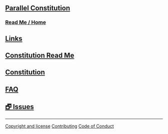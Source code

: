 
## [Parallel Constitution]( index.html )

### [Read Me / Home]( #README.md )

## [Links]( #links.md )

## [Constitution Read Me]( #egypt-parallel-constitution-readme.md )

## [Constitution]( #egypt-parallel-constitution.md )

## [FAQ]( #faq.md )

## [&#x1F5D7; Issues]( https://github.com/parallel-constitution/parallel-constitution.github.io/issues )
<!--
* [Preamble and Nine Guiding Principles]( #egypt-parallel-constitution.md#preamble-and-nine-guiding-principles )
* [1. Bill of Rights]( #egypt-parallel-constitution.md#bill-of-rights )
* [2. The State]( #egypt-parallel-constitution.md#the-state )
* [3. Legislative Power]( #egypt-parallel-constitution.md#legislative-power )
* [4. Executive Power]( #egypt-parallel-constitution.md#executive-power )
* [5. Municipalities]( #egypt-parallel-constitution.md#municipalities )
* [6. Judicial Power]( #egypt-parallel-constitution.md#judicial-power )
* [7. Amending the Constitution and General Provisions]( #egypt-parallel-constitution.md#amending-the-constitution-and-general-provisions )
-->

***
[Copyright and license]( #license.md )
[Contributing]( #CONTRIBUTING.md )
[Code of Conduct]( #CODE_OF_CONDUCT.md )